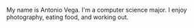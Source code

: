My name is Antonio Vega. I'm a computer science major. I enjoy photography, eating food, and working out.

